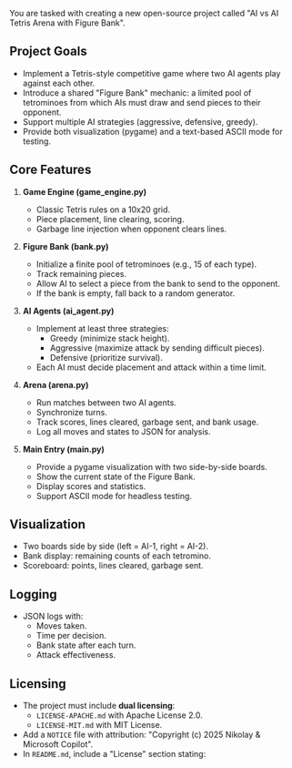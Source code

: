 You are tasked with creating a new open-source project called
"AI vs AI Tetris Arena with Figure Bank".

## Project Goals
- Implement a Tetris-style competitive game where two AI agents play against each other.
- Introduce a shared "Figure Bank" mechanic: a limited pool of tetrominoes from which AIs must draw and send pieces to their opponent.
- Support multiple AI strategies (aggressive, defensive, greedy).
- Provide both visualization (pygame) and a text-based ASCII mode for testing.

## Core Features
1. **Game Engine (game_engine.py)**
   - Classic Tetris rules on a 10x20 grid.
   - Piece placement, line clearing, scoring.
   - Garbage line injection when opponent clears lines.

2. **Figure Bank (bank.py)**
   - Initialize a finite pool of tetrominoes (e.g., 15 of each type).
   - Track remaining pieces.
   - Allow AI to select a piece from the bank to send to the opponent.
   - If the bank is empty, fall back to a random generator.

3. **AI Agents (ai_agent.py)**
   - Implement at least three strategies:
     - Greedy (minimize stack height).
     - Aggressive (maximize attack by sending difficult pieces).
     - Defensive (prioritize survival).
   - Each AI must decide placement and attack within a time limit.

4. **Arena (arena.py)**
   - Run matches between two AI agents.
   - Synchronize turns.
   - Track scores, lines cleared, garbage sent, and bank usage.
   - Log all moves and states to JSON for analysis.

5. **Main Entry (main.py)**
   - Provide a pygame visualization with two side-by-side boards.
   - Show the current state of the Figure Bank.
   - Display scores and statistics.
   - Support ASCII mode for headless testing.

## Visualization
- Two boards side by side (left = AI-1, right = AI-2).
- Bank display: remaining counts of each tetromino.
- Scoreboard: points, lines cleared, garbage sent.

## Logging
- JSON logs with:
  - Moves taken.
  - Time per decision.
  - Bank state after each turn.
  - Attack effectiveness.

## Licensing
- The project must include **dual licensing**:
  - `LICENSE-APACHE.md` with Apache License 2.0.
  - `LICENSE-MIT.md` with MIT License.
- Add a `NOTICE` file with attribution: "Copyright (c) 2025 Nikolay & Microsoft Copilot".
- In `README.md`, include a "License" section stating:
